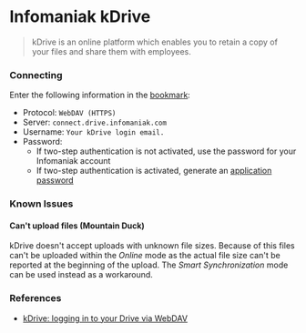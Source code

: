 Infomaniak kDrive
====

> kDrive is an online platform which enables you to retain a copy of your files and share them with employees.

### Connecting

Enter the following information in the [bookmark](../../cyberduck/bookmarks.md):

- Protocol: `WebDAV (HTTPS)`
- Server: `connect.drive.infomaniak.com`
- Username: `Your kDrive login email.`
- Password:
    - If two-step authentication is not activated, use the password for your Infomaniak account
    - If two-step authentication is activated, generate an [application password](https://manager.infomaniak.com/v3/profile/application-password)

### Known Issues

#### Can't upload files (Mountain Duck)

kDrive doesn't accept uploads with unknown file sizes. Because of this files can't be uploaded within the *Online* mode as the actual file size can't be reported at the beginning of the upload. The *Smart Synchronization* mode can be used instead as a workaround.

### References

- [kDrive: logging in to your Drive via WebDAV](https://www.infomaniak.com/en/support/faq/2409/kdrive-logging-in-to-your-drive-via-webdav)
